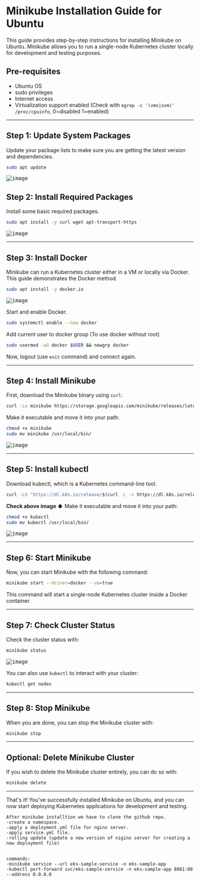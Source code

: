 # Minikube Installation Guide for Ubuntu

This guide provides step-by-step instructions for installing Minikube on Ubuntu. Minikube allows you to run a single-node Kubernetes cluster locally for development and testing purposes.

## Pre-requisites

* Ubuntu OS
* sudo privileges
* Internet access
* Virtualization support enabled (Check with `egrep -c '(vmx|svm)' /proc/cpuinfo`, 0=disabled 1=enabled) 

---

## Step 1: Update System Packages

Update your package lists to make sure you are getting the latest version and dependencies.

```bash
sudo apt update
```

<kbd>![image](https://github.com/paragpallavsingh/kubernetes-kickstarter/assets/40052830/57f1c5d9-474a-43b8-90b9-fe542e122f3f)</kbd>


## Step 2: Install Required Packages

Install some basic required packages.

```bash
sudo apt install -y curl wget apt-transport-https
```

<kbd>![image](https://github.com/paragpallavsingh/kubernetes-kickstarter/assets/40052830/84ad8474-8d4d-4d4b-a04d-def88f76dc9a)</kbd>

---

## Step 3: Install Docker

Minikube can run a Kubernetes cluster either in a VM or locally via Docker. This guide demonstrates the Docker method.

```bash
sudo apt install -y docker.io
```
<kbd>![image](https://github.com/paragpallavsingh/kubernetes-kickstarter/assets/40052830/d261f75b-a22f-4510-b3a3-14e1cecaf3e1)</kbd>


Start and enable Docker.

```bash
sudo systemctl enable --now docker
```

Add current user to docker group (To use docker without root)

```bash
sudo usermod -aG docker $USER && newgrp docker
```
Now, logout (use `exit` command) and connect again.

---

## Step 4: Install Minikube

First, download the Minikube binary using `curl`:

```bash
curl -Lo minikube https://storage.googleapis.com/minikube/releases/latest/minikube-linux-amd64
```

Make it executable and move it into your path:

```bash
chmod +x minikube
sudo mv minikube /usr/local/bin/
```

<kbd>![image](https://github.com/paragpallavsingh/kubernetes-kickstarter/assets/40052830/80e8a137-286a-4334-886b-ea4821f596b2)</kbd>

---

## Step 5: Install kubectl

Download kubectl, which is a Kubernetes command-line tool.

```bash
curl -LO "https://dl.k8s.io/release/$(curl -L -s https://dl.k8s.io/release/stable.txt)/bin/linux/amd64/kubectl"
```
**Check above image ⬆️**
Make it executable and move it into your path:

```bash
chmod +x kubectl
sudo mv kubectl /usr/local/bin/
```
<kbd>![image](https://github.com/paragpallavsingh/kubernetes-kickstarter/assets/40052830/cdda6c84-f6c9-4d05-87e0-ed8627e46a3a)</kbd>

---

## Step 6: Start Minikube

Now, you can start Minikube with the following command:

```bash
minikube start --driver=docker --vm=true 
```

This command will start a single-node Kubernetes cluster inside a Docker container.

---

## Step 7: Check Cluster Status

Check the cluster status with:

```bash
minikube status
```

<kbd>![image](https://github.com/paragpallavsingh/kubernetes-kickstarter/assets/40052830/a2dabec8-b073-4e1e-a831-dd6845000230)</kbd>


You can also use `kubectl` to interact with your cluster:

```bash
kubectl get nodes
```

---

## Step 8: Stop Minikube

When you are done, you can stop the Minikube cluster with:

```bash
minikube stop
```

---

## Optional: Delete Minikube Cluster

If you wish to delete the Minikube cluster entirely, you can do so with:

```bash
minikube delete
```

---

That's it! You've successfully installed Minikube on Ubuntu, and you can now start deploying Kubernetes applications for development and testing.
```
After minikube installtion we have to clone the github repo.
-create a namespace.
-apply a deployment.yml file for nginx server.
-apply service.yml file.
-rolling update (update a new version of niginx server for creating a new deployment file)


commands:
-minikube service --url eks-sample-service -n eks-sample-app
-kubectl port-forward svc/eks-sample-service -n eks-sample-app 8081:80 --address 0.0.0.0
